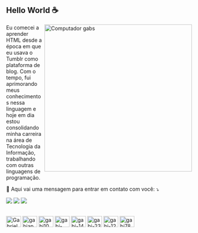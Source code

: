

<h2>Hello World ☕</h2>



<img src="https://raw.githubusercontent.com/iuricode/iuricode/main/logo.svg" min-width="400px" max-width="400px" width="400px" align="right" alt="Computador gabs">



<p align="left"> 
  Eu comecei a aprender HTML desde a época em que eu usava o Tumblr como plataforma de blog. Com o tempo, fui aprimorando meus conhecimentos nessa linguagem e hoje em dia estou consolidando minha carreira na área de Tecnologia da Informação, trabalhando com outras linguagens de programação.
</p>


<p align="left">
  💌 Aqui vai uma mensagem para entrar em contato com você: ⤵️
</p>


<p align="left">
  <a href="#" alt="Gmail">
  <img src="https://img.shields.io/badge/-Gmail-FF0000?style=flat-square&labelColor=FF0000&logo=gmail&logoColor=white&link=LINK-DO-SEU-EMAIL" /></a>

  <a href="#" alt="Linkedin">
  <img src="https://img.shields.io/badge/-Linkedin-0e76a8?style=flat-square&logo=Linkedin&logoColor=white&link=LINK-DO-SEU-LINKEDIN" /></a>

  <a href="#" alt="Instagram">
  <img src="https://img.shields.io/badge/-Instagram-DF0174?style=flat-square&labelColor=DF0174&logo=instagram&logoColor=white&link=LINK-DO-SEU-INSTAGRAM"/></a>
</p>  




<div style="display: inline_block"><br>
  <img align="center" alt="GabrielaAtom" height="30" width="40" src="https://cdn.jsdelivr.net/gh/devicons/devicon/icons/atom/atom-original.svg">
  <img align="center" alt="gabiap2" height="30" width="40" src="https://cdn.jsdelivr.net/gh/devicons/devicon/icons/c/c-line.svg">
  <img align="center" alt="gabi10" height="30" width="40" src="https://cdn.jsdelivr.net/gh/devicons/devicon/icons/canva/canva-original.svg">
  <img align="center" alt="gabi-43" height="30" width="40" src="https://cdn.jsdelivr.net/gh/devicons/devicon/icons/cplusplus/cplusplus-line.svg">
  <img align="center" alt="gabi-14" height="30" width="40" src="https://cdn.jsdelivr.net/gh/devicons/devicon/icons/css3/css3-plain-wordmark.svg">
  <img align="center" alt="gabi-23" height="30" width="40" src="https://cdn.jsdelivr.net/gh/devicons/devicon/icons/html5/html5-plain-wordmark.svg">
  <img align="center" alt="gabi-12" height="30" width="40" src="https://cdn.jsdelivr.net/gh/devicons/devicon/icons/oracle/oracle-original.svg">
   <img align="center" alt="gabi78" height="30" width="40" src="https://cdn.jsdelivr.net/gh/devicons/devicon/icons/python/python-plain.svg"> 
  
</div>



